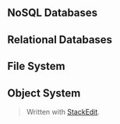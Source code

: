 



## NoSQL Databases

## Relational Databases

## File System

## Object System

> Written with [StackEdit](https://stackedit.io/).
<!--stackedit_data:
eyJoaXN0b3J5IjpbMjEzODIxMjcyOV19
-->